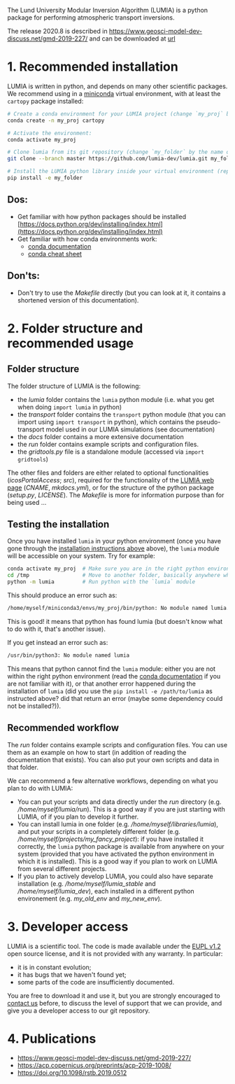 The Lund University Modular Inversion Algorithm (LUMIA) is a python package for performing atmospheric transport inversions.

The release 2020.8 is described in https://www.geosci-model-dev-discuss.net/gmd-2019-227/ and can be downloaded at [url](lumia.202008.tar.gz)

# 1. Recommended installation

LUMIA is written in python, and depends on many other scientific packages. We recommend using in a [miniconda](https://docs.conda.io/projects/miniconda/en/latest/) virtual environment, with at least the `cartopy` package installed:
```bash
# Create a conda environment for your LUMIA project (change `my_proj` by the name you want to give it)
conda create -n my_proj cartopy

# Activate the environment:
conda activate my_proj

# Clone lumia from its git repository (change `my_folder` by the name of the folder you want LUMIA to be installed in. The folder should not exist before)
git clone --branch master https://github.com/lumia-dev/lumia.git my_folder

# Install the LUMIA python library inside your virtual environment (replace `my_folder` by the name of the folder where you have cloned LUMIA in).
pip install -e my_folder
```

## Dos:
- Get familiar with how python packages should be installed [https://docs.python.org/dev/installing/index.html](https://docs.python.org/dev/installing/index.html)
- Get familiar with how conda environments work:
    - [conda documentation](https://conda.io/projects/conda/en/latest/user-guide/tasks/manage-environments.html)
    - [conda cheat sheet](https://docs.conda.io/projects/conda/en/4.6.0/_downloads/52a95608c49671267e40c689e0bc00ca/conda-cheatsheet.pdf)

## Don'ts:
- Don't try to use the _Makefile_ directly (but you can look at it, it contains a shortened version of this documentation).

# 2. Folder structure and recommended usage

## Folder structure

The folder structure of LUMIA is the following:
- the _lumia_ folder contains the `lumia` python module (i.e. what you get when doing `import lumia` in python)
- the _transport_ folder contains the `transport` python module (that you can import using `import transport` in python), which contains the pseudo-transport model used in our LUMIA simulations (see documentation)
- the _docs_ folder contains a more extensive documentation
- the _run_ folder contains example scripts and configuration files.
- the _gridtools.py_ file is a standalone module (accessed via `import gridtools`)

The other files and folders are either related to optional functionalities (_icosPortalAccess_; _src_), required for the functionality of the [LUMIA web page](https://lumia.nateko.lu.se) (_CNAME_, _mkdocs.yml_), or for the structure of the python package (_setup.py_, _LICENSE_). The _Makefile_ is more for information purpose than for being used ...

## Testing the installation

Once you have installed `lumia` in your python environment (once you have gone through the [installation instructions above](#1.-recommended-installation) above), the `lumia` module will be accessible on your system. Try for example:
```bash
conda activate my_proj  # Make sure you are in the right python environment!
cd /tmp                 # Move to another folder, basically anywhere where your lumia files are not
python -m lumia         # Run python with the `lumia` module
```

This should produce an error such as:
```bash
/home/myself/miniconda3/envs/my_proj/bin/python: No module named lumia.__main__; 'lumia' is a package and cannot be directly executed
```

This is good! it means that python has found lumia (but doesn't know what to do with it, that's another issue).

If you get instead an error such as:
```bash
/usr/bin/python3: No module named lumia
```
This means that python cannot find the `lumia` module: either you are not within the right python environment (read the [conda documentation](https://conda.io/projects/conda/en/latest/user-guide/tasks/manage-environments.html) if you are not familiar with it), or that another error happened during the installation of `lumia` (did you use the `pip install -e /path/to/lumia` as instructed above? did that return an error (maybe some dependency could not be installed?)).

## Recommended workflow

The _run_ folder contains example scripts and configuration files. You can use them as an example on how to start (in addition of reading the documentation that exists). You can also put your own scripts and data in that folder.

We can recommend a few alternative workflows, depending on what you plan to do with LUMIA:
- You can put your scripts and data directly under the _run_ directory (e.g. _/home/myself/lumia/run_). This is a good way if you are just starting with LUMIA, of if you plan to develop it further.
- You can install lumia in one folder (e.g. _/home/myself/libraries/lumia_), and put your scripts in a completely different folder (e.g. */home/myself/projects/my_fancy_project*): if you have installed it correctly, the `lumia` python package is available from anywhere on your system (provided that you have activated the python environment in which it is installed). This is a good way if you plan to work on LUMIA from several different projects.
- If you plan to actively develop LUMIA, you could also have separate installation (e.g. */home/myself/lumia_stable* and */home/myself/lumia_dev*), each installed in a different python environement (e.g. *my_old_env* and *my_new_env*). 

# 3. Developer access

LUMIA is a scientific tool. The code is made available under the [EUPL v1.2](LICENSE) open source license, and it is not provided with any warranty. In particular:
- it is in constant evolution;
- it has bugs that we haven't found yet;
- some parts of the code are insufficiently documented.

You are free to download it and use it, but you are strongly encouraged to [contact us](mailto:lumia@mail.nateko.lu.se) before, to discuss the level of support that we can provide, and give you a developer access to our git repository. 

# 4. Publications

- https://www.geosci-model-dev-discuss.net/gmd-2019-227/
- https://acp.copernicus.org/preprints/acp-2019-1008/
- https://doi.org/10.1098/rstb.2019.0512
